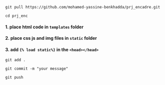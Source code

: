 ```
git pull https://github.com/mohamed-yassine-benkhadda/prj_encadre.git
```

```
cd prj_enc
```

#### 1. place html code in ``` templates ``` folder
#### 2. place css js and img files in ``` static ``` folder
#### 3. add ```{% load static%}``` in the ```<head></head>```

```
git add .
```

```
git commit -m "your message"
```

```
git push
```
